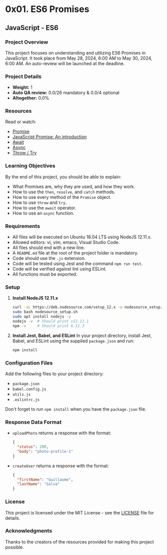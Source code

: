 # 0x01. ES6 Promises

## JavaScript - ES6

### Project Overview
This project focuses on understanding and utilizing ES6 Promises in JavaScript. It took place from May 28, 2024, 6:00 AM to May 30, 2024, 6:00 AM. An auto-review will be launched at the deadline.

### Project Details
- **Weight:** 1
- **Auto QA review:** 0.0/26 mandatory & 0.0/4 optional
- **Altogether:** 0.0%

### Resources
Read or watch:
- [Promise](https://developer.mozilla.org/en-US/docs/Web/JavaScript/Reference/Global_Objects/Promise)
- [JavaScript Promise: An introduction](https://developers.google.com/web/fundamentals/primers/promises)
- [Await](https://developer.mozilla.org/en-US/docs/Web/JavaScript/Reference/Operators/await)
- [Async](https://developer.mozilla.org/en-US/docs/Web/JavaScript/Reference/Statements/async_function)
- [Throw / Try](https://developer.mozilla.org/en-US/docs/Web/JavaScript/Reference/Statements/throw)

### Learning Objectives
By the end of this project, you should be able to explain:
- What Promises are, why they are used, and how they work.
- How to use the `then`, `resolve`, and `catch` methods.
- How to use every method of the `Promise` object.
- How to use `throw` and `try`.
- How to use the `await` operator.
- How to use an `async` function.

### Requirements
- All files will be executed on Ubuntu 18.04 LTS using NodeJS 12.11.x.
- Allowed editors: vi, vim, emacs, Visual Studio Code.
- All files should end with a new line.
- A `README.md` file at the root of the project folder is mandatory.
- Code should use the `.js` extension.
- Code will be tested using Jest and the command `npm run test`.
- Code will be verified against lint using ESLint.
- All functions must be exported.

### Setup
1. **Install NodeJS 12.11.x**
   ```bash
   curl -sL https://deb.nodesource.com/setup_12.x -o nodesource_setup.sh
   sudo bash nodesource_setup.sh
   sudo apt install nodejs -y
   nodejs -v  # Should print v12.11.1
   npm -v     # Should print 6.11.3
   ```

2. **Install Jest, Babel, and ESLint**
   In your project directory, install Jest, Babel, and ESLint using the supplied `package.json` and run:
   ```bash
   npm install
   ```

### Configuration Files
Add the following files to your project directory:

- `package.json`
- `babel.config.js`
- `utils.js`
- `.eslintrc.js`

Don't forget to run `npm install` when you have the `package.json` file.

### Response Data Format
- `uploadPhoto` returns a response with the format:
  ```json
  {
    "status": 200,
    "body": "photo-profile-1"
  }
  ```
- `createUser` returns a response with the format:
  ```json
  {
    "firstName": "Guillaume",
    "lastName": "Salva"
  }
  ```

### License
This project is licensed under the MIT License - see the [LICENSE](LICENSE) file for details.

### Acknowledgments
Thanks to the creators of the resources provided for making this project possible.
